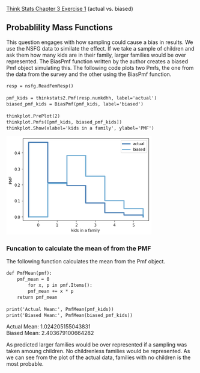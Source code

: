 [Think Stats Chapter 3 Exercise 1](http://greenteapress.com/thinkstats2/html/thinkstats2004.html#toc31) (actual vs. biased)

>> 
## Probablility Mass Functions
This question engages with how sampling could cause a bias in results. We use the NSFG data to similate the effect.
If we take a sample of children and ask them how many kids are in their family, larger families would be over represented.
The BiasPmf function written by the author creates a biased Pmf object simulating this. 
The following code plots two Pmfs, the one from the data from the survey and the other using the BiasPmf function.
```
resp = nsfg.ReadFemResp()  

pmf_kids = thinkstats2.Pmf(resp.numkdhh, label='actual')  
biased_pmf_kids = BiasPmf(pmf_kids, label='biased') 

thinkplot.PrePlot(2) 
thinkplot.Pmfs([pmf_kids, biased_pmf_kids]) 
thinkplot.Show(xlabel='kids in a family', ylabel='PMF') 
```
![image of pmf](https://github.com/neefasa/dsp/blob/master/lessons/statistics/3_1_pmf.png)

### Funcation to calculate the mean of from the PMF
The following function calculates the mean from the Pmf object. 
```
def PmfMean(pmf):  
    pmf_mean = 0 
        for x, p in pmf.Items():  
        pmf_mean += x * p 
    return pmf_mean 
    
print('Actual Mean:', PmfMean(pmf_kids)) 
print('Biased Mean:', PmfMean(biased_pmf_kids)) 
```
Actual Mean: 1.024205155043831   
Biased Mean: 2.403679100664282

As predicted larger families would be over represented if a sampling was taken amoung children. No childrenless families would be represented. As we can see from the plot of the actual data, families with no children is the most probable. 
